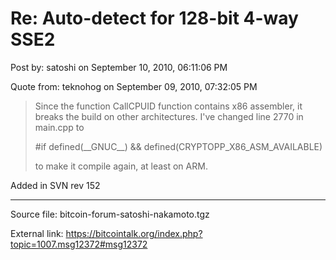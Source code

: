 # Re: Auto-detect for 128-bit 4-way SSE2

Post by: satoshi on September 10, 2010, 06:11:06 PM

Quote from: teknohog on September 09, 2010, 07:32:05 PM

> Since the function CallCPUID function contains x86 assembler, it breaks the build on other architectures. I've changed line 2770 in main.cpp to
>
> \#if defined(\_\_GNUC\_\_) && defined(CRYPTOPP\_X86\_ASM\_AVAILABLE)
>
> to make it compile again, at least on ARM.

Added in SVN rev 152

---

Source file: bitcoin-forum-satoshi-nakamoto.tgz

External link: https://bitcointalk.org/index.php?topic=1007.msg12372#msg12372
